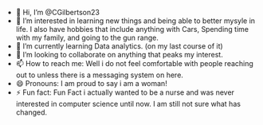 - 👋 Hi, I’m @CGilbertson23
- 👀 I’m interested in learning new things and being able to better mysyle in life. I also have hobbies that include anything with Cars, Spending time with my family, and going to the gun range.
- 🌱 I’m currently learning Data analytics. (on my last course of it)
- 💞️ I’m looking to collaborate on anything that peaks my interest.
- 📫 How to reach me: Well i do not feel comfortable with people reaching out to unless there is a messaging system on here.
- 😄 Pronouns: I am proud to say i am a woman! 
- ⚡ Fun fact: Fun Fact i actually wanted to be a nurse and was never interested in computer science until now. I am still not sure what has changed.

<!---
CGilbertson23/CGilbertson23 is a ✨ special ✨ repository because its `README.md` (this file) appears on your GitHub profile.
You can click the Preview link to take a look at your changes.
--->
